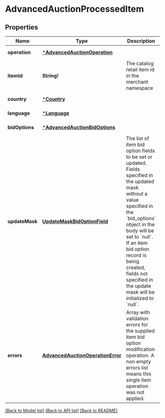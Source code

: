 # AdvancedAuctionProcessedItem

## Properties
Name | Type | Description | Notes
------------ | ------------- | ------------- | -------------
**operation** | [***AdvancedAuctionOperation**](AdvancedAuctionOperation.md) |  | [default to null]
**itemId** | **String!** | The catalog retail item id in the merchant namespace | [default to null]
**country** | [***Country**](Country.md) |  | [default to null]
**language** | [***Language**](Language.md) |  | [default to null]
**bidOptions** | [***AdvancedAuctionBidOptions**](AdvancedAuctionBidOptions.md) |  | [default to null]
**updateMask** | [**UpdateMaskBidOptionField**](UpdateMaskBidOptionField.md) | The list of item bid option fields to be set or updated. Fields specified in the updated mask without a value specified in the &#x60;bid_options&#x60; object in the body will be set to &#x60;null&#x60;. If an item bid option record is being created, fields not specified in the update mask will be initialized to &#x60;null&#x60;. | [default to null]
**errors** | [**AdvancedAuctionOperationError**](AdvancedAuctionOperationError.md) | Array with validation errors for the supplied item bid option modification operation. A non empty errors list means this single item operation was not applied. | [optional] [default to null]

[[Back to Model list]](../README.md#documentation-for-models) [[Back to API list]](../README.md#documentation-for-api-endpoints) [[Back to README]](../README.md)


